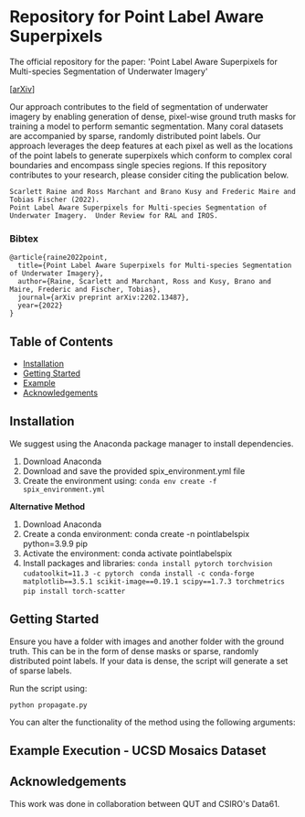 # Repository for Point Label Aware Superpixels
The official repository for the paper: 'Point Label Aware Superpixels for Multi-species Segmentation of Underwater Imagery'

\[[arXiv](https://arxiv.org/abs/2202.134874)]

Our approach contributes to the field of segmentation of underwater imagery by enabling generation of dense, pixel-wise ground truth masks for training a model to perform semantic segmentation.  Many coral datasets are accompanied by sparse, randomly distributed point labels.  Our approach leverages the deep features at each pixel as well as the locations of the point labels to generate superpixels which conform to complex coral boundaries and encompass single species regions.  If this repository contributes to your research, please consider citing the publication below.

```
Scarlett Raine and Ross Marchant and Brano Kusy and Frederic Maire and Tobias Fischer (2022). 
Point Label Aware Superpixels for Multi-species Segmentation of Underwater Imagery.  Under Review for RAL and IROS.
```

### Bibtex
```
@article{raine2022point,
  title={Point Label Aware Superpixels for Multi-species Segmentation of Underwater Imagery},
  author={Raine, Scarlett and Marchant, Ross and Kusy, Brano and Maire, Frederic and Fischer, Tobias},
  journal={arXiv preprint arXiv:2202.13487},
  year={2022}
}

```
## Table of Contents
- [Installation](#installation)
- [Getting Started](#getting-started)
- [Example](#example)
- [Acknowledgements](#acknowledgements)

<a name="installation"></a>
## Installation
We suggest using the Anaconda package manager to install dependencies.

1. Download Anaconda
2. Download and save the provided spix_environment.yml file
3. Create the environment using:
```conda env create -f spix_environment.yml ```

**Alternative Method**

1. Download Anaconda
2. Create a conda environment: conda create -n pointlabelspix python=3.9.9 pip
3. Activate the environment: conda activate pointlabelspix
4. Install packages and libraries:
```conda install pytorch torchvision cudatoolkit=11.3 -c pytorch ```
```conda install -c conda-forge matplotlib==3.5.1 scikit-image==0.19.1 scipy==1.7.3 torchmetrics```
```pip install torch-scatter```


<a name="getting-started"></a>
## Getting Started
Ensure you have a folder with images and another folder with the ground truth.  This can be in the form of dense masks or sparse, randomly distributed point labels.
If your data is dense, the script will generate a set of sparse labels. 

Run the script using:

```python propagate.py```

You can alter the functionality of the method using the following arguments:


## Example Execution - UCSD Mosaics Dataset



<a name="acknowledgements"></a>
## Acknowledgements
This work was done in collaboration between QUT and CSIRO's Data61. 
